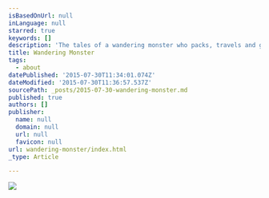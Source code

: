 ```yaml
---
isBasedOnUrl: null
inLanguage: null
starred: true
keywords: []
description: 'The tales of a wandering monster who packs, travels and goes for and adventure. Sometimes at a moments notice, sometimes after a long wait.'
title: Wandering Monster
tags:
  - about
datePublished: '2015-07-30T11:34:01.074Z'
dateModified: '2015-07-30T11:36:57.537Z'
sourcePath: _posts/2015-07-30-wandering-monster.md
published: true
authors: []
publisher:
  name: null
  domain: null
  url: null
  favicon: null
url: wandering-monster/index.html
_type: Article

---
```

![](https://the-grid-user-content.s3-us-west-2.amazonaws.com/154ce470-dcbf-46d7-b005-858f0e08b0e5.jpg)